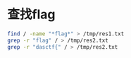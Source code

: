 # 查找flag

```bash
find / -name "*flag*" > /tmp/res1.txt
grep -r "flag" / > /tmp/res2.txt
grep -r "dasctf{" / > /tmp/res2.txt
```